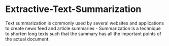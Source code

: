 # Extractive-Text-Summarization
 Text summarization is commonly used by several websites and applications to create news feed and article summaries - Summarization is a technique to shorten long texts such that the summary has all the important points of the actual document.
